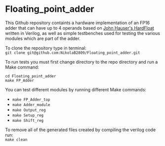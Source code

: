 # Floating_point_adder

This Github repository containts a hardware implementation of an FP16 adder that can have up to 4 operands based on [John Hauser's HardFloat](https://github.com/bsg-external/HardFloat) written in Verilog, as well as simple testbenches used for testing the various modules which are part of the adder.

To clone the repository type in terminal:  
`git clone git@github.com:NikolaB2809/Floating_point_adder.git`

To run tests you must first change directory to the repo directory and run a Make command:  
```
cd Floating_point_adder  
make FP_Adder
```
You can test different modules by running different Make commands:
- `make FP_Adder_top`
- `make Adder_module`
- `make Output_reg`
- `make Setup_reg`
- `make Shift_reg`

To remove all of the generated files created by compiling the verilog code run:  
`make clean`
